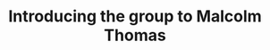 ---
area: Communication Skills, calgary-cambridge-model
category: 01 - Calgary Cambridge Workshop
title: Introducing the group to Malcolm Thomas
description: Introducing the group to Malcolm Thomas
audio: /assets/audio/1 - Calgary Cambridge Workshop - Introducing Group to Malcolm Thomas - MQ.mp3
article: /assets/publication/Calgary-Cambridge skill framework.pdf
www: 
keywords: Calgary, Cambridge, Model
youtube: 
soundcloud: 
duration: 3m 37s
---
